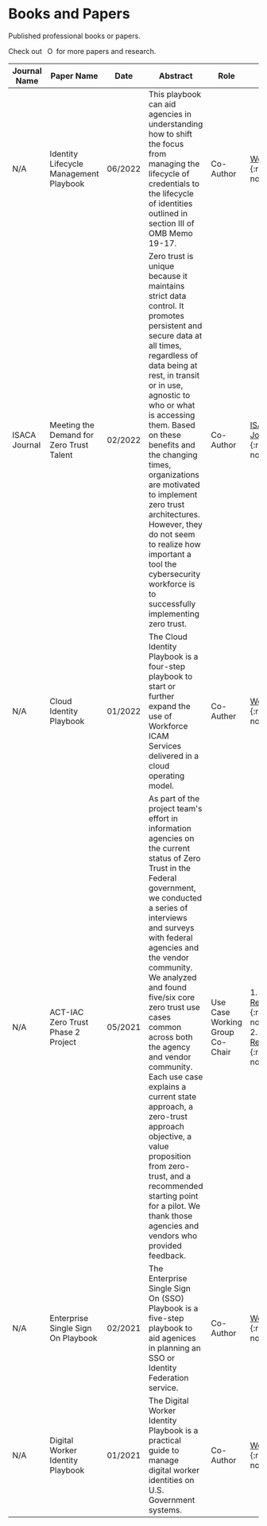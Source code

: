 # Books and Papers

Published professional books or papers. 

Check out <img src="https://orcid.org/sites/default/files/images/orcid_16x16.png" style="width: 1em; margin-inline-start: 0.5em" alt="ORCID iD icon" href="https://orcid.org/0000-0001-9543-9013" target="_blank" rel="noopener noreferrer"> for more papers and research.

| Journal Name    | Paper Name       | Date | Abstract          | Role  | Published Link |
| --------------- | ---------------- | ---- | ----------------- | ----- | --------------- |
| N/A | Identity Lifecycle Management Playbook | 06/2022 | This playbook can aid agencies in understanding how to shift the focus from managing the lifecycle of credentials to the lifecycle of identities outlined in section III of OMB Memo 19-17. | Co-Author | [Website](https://playbooks.idmanagement.gov/playbooks/ilm/){:target="_blank"}{:rel="noopener noreferrer"} |
| ISACA Journal | Meeting the Demand for Zero Trust Talent | 02/2022 | Zero trust is unique because it maintains strict data control. It promotes persistent and secure data at all times, regardless of data being at rest, in transit or in use, agnostic to who or what is accessing them. Based on these benefits and the changing times, organizations are motivated to implement zero trust architectures. However, they do not seem to realize how important a tool the cybersecurity workforce is to successfully implementing zero trust. | Co-Author | [ISACA Journal](https://www.isaca.org/resources/isaca-journal/issues/2022/volume-3/meeting-the-demand-for-zero-trust-talent){:target="_blank"}{:rel="noopener noreferrer"} |
| N/A | Cloud Identity Playbook | 01/2022 | The Cloud Identity Playbook is a four-step playbook to start or further expand the use of Workforce ICAM Services delivered in a cloud operating model. | Co-Auther | [Website](https://playbooks.idmanagement.gov/playbooks/cloud/){:target="_blank"}{:rel="noopener noreferrer"} |
| N/A | ACT-IAC Zero Trust Phase 2 Project | 05/2021 | As part of the project team's effort in information agencies on the current status of Zero Trust in the Federal government, we conducted a series of interviews and surveys with federal agencies and the vendor community. We analyzed and found five/six core zero trust use cases common across both the agency and vendor community. Each use case explains a current state approach, a zero-trust approach objective, a value proposition from zero-trust, and a recommended starting point for a pilot. We thank those agencies and vendors who provided feedback. | Use Case Working Group Co-Chair | 1. [Zero Trust Report](https://www.actiac.org/document/zero-trust-report-lessons-learned-vendor-and-partner-research){:target="_blank"}{:rel="noopener noreferrer"}<br> 2. [Use Case Report](https://www.actiac.org/page/zero-trust-project-use-cases){:target="_blank"}{:rel="noopener noreferrer"} |
| N/A | Enterprise Single Sign On Playbook | 02/2021 | The Enterprise Single Sign On (SSO) Playbook is a five-step playbook to aid agenices in planning an SSO or Identity Federation service. | Co-Author | [Website](https://playbooks.idmanagement.gov/playbooks/){:target="_blank"}{:rel="noopener noreferrer"} |
| N/A | Digital Worker Identity Playbook | 01/2021 | The Digital Worker Identity Playbook is a practical guide to manage digital worker identities on U.S. Government systems. | Co-Author | [Website](https://playbooks.idmanagement.gov/playbooks/){:target="_blank"}{:rel="noopener noreferrer"} |
